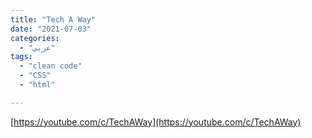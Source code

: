 ```yaml
---
title: "Tech A Way"
date: "2021-07-03"
categories:
  - "عربي"
tags:
  - "clean code"
  - "CSS"
  - "html"

---
```


[https://youtube.com/c/TechAWay](https://youtube.com/c/TechAWay)
